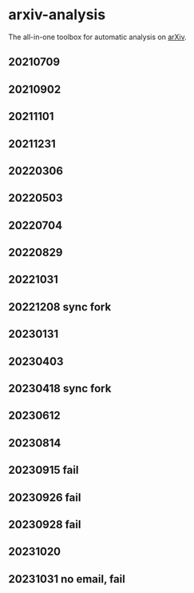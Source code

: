 # arxiv-analysis

The all-in-one toolbox for automatic analysis on [arXiv](https://arxiv.org).
## 20210709
## 20210902
## 20211101
## 20211231
## 20220306
## 20220503
## 20220704
## 20220829
## 20221031
## 20221208 sync fork
## 20230131
## 20230403
## 20230418 sync fork
## 20230612
## 20230814
## 20230915 fail
## 20230926 fail
## 20230928 fail
## 20231020
## 20231031 no email, fail
